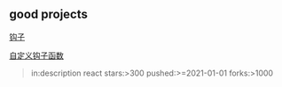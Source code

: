 ## good projects
[钩子](https://github.com/slorber/react-async-hook)  

[自定义钩子函数](https://github.com/jaredLunde/react-hook)

> in:description react   stars:>300 pushed:>=2021-01-01 forks:>1000